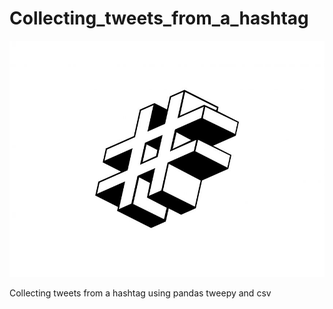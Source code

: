 # Collecting_tweets_from_a_hashtag

![Tweepy logo](/asset/3d-hashtag2470.png)

Collecting tweets from a hashtag using pandas tweepy and csv
